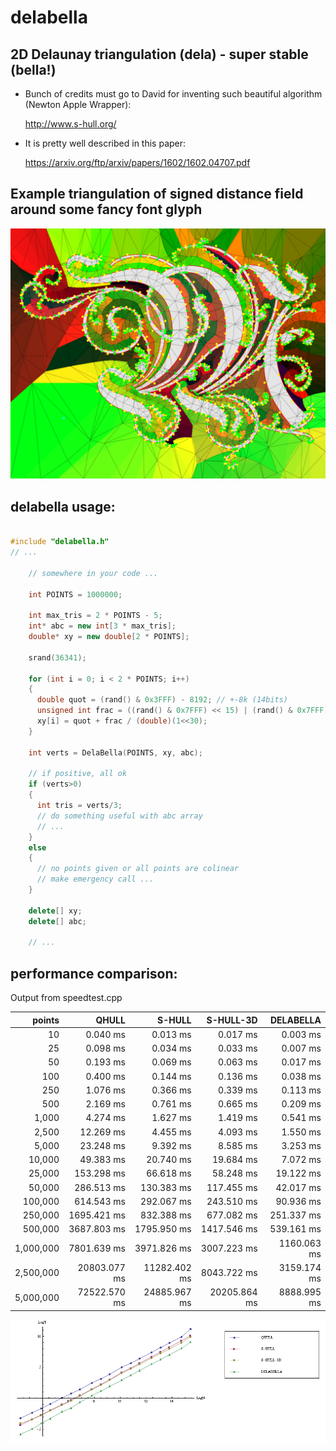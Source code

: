 # delabella
## 2D Delaunay triangulation (dela) - super stable (bella!)

- Bunch of credits must go to David for inventing such beautiful algorithm (Newton Apple Wrapper):

  http://www.s-hull.org/

- It is pretty well described in this paper:

  https://arxiv.org/ftp/arxiv/papers/1602/1602.04707.pdf
  
## Example triangulation of signed distance field around some fancy font glyph

![Example](sample.png)

## delabella usage:

```c++

#include "delabella.h"
// ...

    // somewhere in your code ...

    int POINTS = 1000000;
    
    int max_tris = 2 * POINTS - 5;
    int* abc = new int[3 * max_tris];
    double* xy = new double[2 * POINTS];

    srand(36341);

    for (int i = 0; i < 2 * POINTS; i++)
    {
      double quot = (rand() & 0x3FFF) - 8192; // +-8k (14bits)
      unsigned int frac = ((rand() & 0x7FFF) << 15) | (rand() & 0x7FFF); // 30 bits
      xy[i] = quot + frac / (double)(1<<30);
    }
  
    int verts = DelaBella(POINTS, xy, abc);

    // if positive, all ok 
    if (verts>0)
    {
      int tris = verts/3;
      // do something useful with abc array
      // ...
    }
    else
    {
      // no points given or all points are colinear
      // make emergency call ...
    }

    delete[] xy;
    delete[] abc;
    
    // ...

```
## performance comparison:
Output from speedtest.cpp

|         points |        QHULL |       S-HULL |    S-HULL-3D |    DELABELLA |
| --------------:| ------------:| ------------:| ------------:| ------------:|
|             10 |     0.040 ms |     0.013 ms |     0.017 ms |     0.003 ms |
|             25 |     0.098 ms |     0.034 ms |     0.033 ms |     0.007 ms |
|             50 |     0.193 ms |     0.069 ms |     0.063 ms |     0.017 ms |
|            100 |     0.400 ms |     0.144 ms |     0.136 ms |     0.038 ms |
|            250 |     1.076 ms |     0.366 ms |     0.339 ms |     0.113 ms |
|            500 |     2.169 ms |     0.761 ms |     0.665 ms |     0.209 ms |
|          1,000 |     4.274 ms |     1.627 ms |     1.419 ms |     0.541 ms |
|          2,500 |    12.269 ms |     4.455 ms |     4.093 ms |     1.550 ms |
|          5,000 |    23.248 ms |     9.392 ms |     8.585 ms |     3.253 ms |
|         10,000 |    49.383 ms |    20.740 ms |    19.684 ms |     7.072 ms |
|         25,000 |   153.298 ms |    66.618 ms |    58.248 ms |    19.122 ms |
|         50,000 |   286.513 ms |   130.383 ms |   117.455 ms |    42.017 ms |
|        100,000 |   614.543 ms |   292.067 ms |   243.510 ms |    90.936 ms |
|        250,000 |  1695.421 ms |   832.388 ms |   677.082 ms |   251.337 ms |
|        500,000 |  3687.803 ms |  1795.950 ms |  1417.546 ms |   539.161 ms |
|      1,000,000 |  7801.639 ms |  3971.826 ms |  3007.223 ms |  1160.063 ms |
|      2,500,000 | 20803.077 ms | 11282.402 ms |  8043.722 ms |  3159.174 ms |
|      5,000,000 | 72522.570 ms | 24885.967 ms | 20205.864 ms |  8888.995 ms |

![speedtest results in Log,Log scale](speedtest.png)
